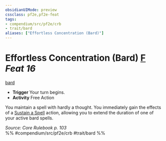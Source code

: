 ```yaml
---
obsidianUIMode: preview
cssclass: pf2e,pf2e-feat
tags:
- compendium/src/pf2e/crb
- trait/bard
aliases: ["Effortless Concentration (Bard)"]
---
```

# Effortless Concentration (Bard)  [F](/rules/core-rulebook/chapter-9-playing-the-game.md#Actions "Free Action") *Feat 16*  
[bard](/rules/traits/bard.md)  

- **Trigger** Your turn begins.
- **Activity** Free Action

You maintain a spell with hardly a thought. You immediately gain the effects of a [Sustain a Spell](/rules/actions/sustain-a-spell.md) action, allowing you to extend the duration of one of your active bard spells.

*Source: Core Rulebook p. 103*  
%% #compendium/src/pf2e/crb #trait/bard %%